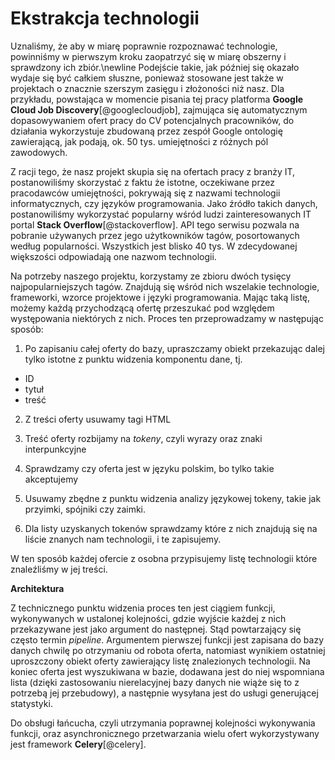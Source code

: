 # Ekstrakcja technologii

Uznaliśmy, że aby w miarę poprawnie rozpoznawać technologie, powinniśmy w pierwszym kroku
zaopatrzyć się w miarę obszerny i sprawdzony ich zbiór.\newline
Podejście takie, jak później się
okazało wydaje się być całkiem słuszne, ponieważ stosowane jest także w projektach
o znacznie szerszym zasięgu i złożoności niż nasz. Dla przykładu, powstająca w momencie
pisania tej pracy platforma **Google Cloud Job Discovery**[@googlecloudjob],
zajmująca się automatycznym dopasowywaniem ofert pracy do CV potencjalnych pracowników,
do działania wykorzystuje zbudowaną przez zespół Google ontologię zawierającą,
jak podają, ok. 50 tys. umiejętności z różnych pól zawodowych.

Z racji tego, że nasz projekt skupia się na ofertach pracy z branży IT, postanowiliśmy skorzystać z faktu
że istotne, oczekiwane przez pracodawców umiejętności, pokrywają się z nazwami technologii informatycznych,
czy języków programowania. Jako źródło takich danych, postanowiliśmy wykorzystać popularny
wśród ludzi zainteresowanych IT portal **Stack Overflow**[@stackoverflow]. API tego serwisu pozwala na pobranie
używanych przez jego użytkowników tagów, posortowanych według popularności. Wszystkich jest blisko 40 tys.
W zdecydowanej większości odpowiadają one nazwom technologii.

Na potrzeby naszego projektu, korzystamy ze zbioru dwóch tysięcy najpopularniejszych tagów. Znajdują się
wśród nich wszelakie technologie, frameworki, wzorce projektowe i języki programowania. Mając taką listę,
możemy każdą przychodzącą ofertę przeszukać pod względem występowania niektórych z nich. Proces ten przeprowadzamy
w następując sposób:

1. Po zapisaniu całej oferty do bazy, upraszczamy obiekt przekazując dalej tylko istotne z punktu
widzenia komponentu dane, tj.

+ ID
+ tytuł
+ treść

2. Z treści oferty usuwamy tagi HTML

3. Treść oferty rozbijamy na *tokeny*, czyli wyrazy oraz znaki interpunkcyjne

4. Sprawdzamy czy oferta jest w języku polskim, bo tylko takie akceptujemy

5. Usuwamy zbędne z punktu widzenia analizy językowej tokeny, takie jak przyimki, spójniki czy zaimki.

6. Dla listy uzyskanych tokenów sprawdzamy które z nich znajdują się na liście znanych nam technologii, i te zapisujemy.


W ten sposób każdej ofercie z osobna przypisujemy listę technologii które znaleźliśmy w jej treści.


**Architektura**

Z technicznego punktu widzenia proces ten jest ciągiem funkcji, wykonywanych
w ustalonej kolejności, gdzie wyjście każdej z nich przekazywane jest jako argument
do następnej. Stąd powtarzający się często termin *pipeline*. Argumentem pierwszej funkcji
jest zapisana do bazy danych chwilę po otrzymaniu od robota oferta, natomiast wynikiem
ostatniej uproszczony obiekt oferty zawierający listę znalezionych technologii. Na koniec oferta jest
wyszukiwana w bazie, dodawana jest do niej wspomniana lista (dzięki zastosowaniu nierelacyjnej bazy
danych nie wiąże się to z potrzebą jej przebudowy), a następnie wysyłana jest do usługi
generującej statystyki.

Do obsługi łańcucha, czyli utrzymania poprawnej kolejności wykonywania funkcji, oraz asynchronicznego
przetwarzania wielu ofert wykorzystywany jest framework **Celery**[@celery].
